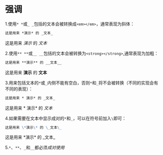 强调
====

1\.使用`* *`或`_ _`包括的文本会被转换成`<em></em>`，通常表现为斜体：

```markdown
这是用来 *演示* 的 _文本_
```

这是用来 *演示* 的 _文本_

2\.使用`** **`或`__ __`包括的文本会被转换为`<strong></strong>`,通常表现为加粗：

```markdown
这是用来 **演示** 的 __文本__
```

这是用来 **演示** 的 __文本__

3\.用来包括文本的`*`或`_`内侧不能有空白，否则`*`和`_`将不会被转换（不同的实现会有不同的表现）：

```markdown
这是用来 * 演示* 的 _文本_
```

这是用来 * 演示* 的 _文本_

4\.如果需要在文本中显示成对的`*`和`_`，可以在符号前加入`\`即可：

```markdown
这是用来 \*演示\* 的 \_文本\_
```
这是用来 \*演示\* 的 \_文本\_

5\.`*`、`**`、`_`和`__`都必须*成对使用*